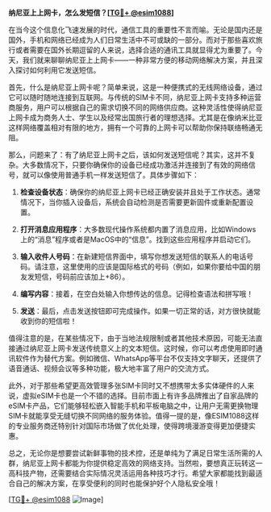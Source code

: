 **纳尼亚上上网卡，怎么发短信？[[TG💪+ @esim1088](https://t.me/s/esim1088)]**

在当今这个信息化飞速发展的时代，通信工具的重要性不言而喻。无论是国内还是国外，手机和网络已经成为人们日常生活中不可或缺的一部分。而对于那些喜欢旅行或者需要在国外长期逗留的人来说，选择合适的通讯工具就显得尤为重要了。今天，我们就来聊聊纳尼亚上上网卡——一种非常方便的移动网络解决方案，并且深入探讨如何利用它发送短信。

首先，什么是纳尼亚上网卡呢？简单来说，这是一种便携式的无线网络设备，通过它可以随时随地连接到互联网。与传统的SIM卡不同，纳尼亚上网卡支持多种运营商服务，用户可以根据自己的需求切换不同的网络供应商。这种灵活性使得纳尼亚上网卡成为商务人士、学生以及经常出国旅行者的理想选择。尤其是在像纳米比亚这样网络覆盖相对有限的地方，拥有一个可靠的上网卡可以帮助你保持联络畅通无阻。

那么，问题来了：有了纳尼亚上网卡之后，该如何发送短信呢？其实，这并不复杂。大多数情况下，只要你确保你的设备已经成功激活并连接到了有效的网络信号，就可以像使用普通手机一样发送短信了。具体步骤如下：

1. **检查设备状态**：确保你的纳尼亚上网卡已经正确安装并且处于工作状态。通常情况下，当你插入设备后，系统会自动检测是否需要更新固件或重新配置设置。
   
2. **打开消息应用程序**：大多数现代操作系统都内置了消息应用，比如Windows上的“消息”程序或者是MacOS中的“信息”。找到这些应用程序并启动它们。

3. **输入收件人号码**：在新建短信界面中，填写你想发送短信的联系人的电话号码。请注意，这里使用的应该是国际格式的号码（例如，如果你要给中国的朋友发短信，号码前应该加上+86）。

4. **编写内容**：接着，在空白处输入你想传达的信息。记得检查语法和拼写哦！

5. **发送**：最后，点击发送按钮即可完成操作。如果一切正常的话，对方很快就能收到你的短信啦！

值得注意的是，在某些情况下，由于当地法规限制或者其他技术原因，可能无法直接通过纳尼亚上网卡发送传统意义上的文本短信。这时候，你可以考虑使用即时通讯软件作为替代方案。例如微信、WhatsApp等平台不仅支持文字聊天，还提供了语音通话、视频会议等多种功能，极大地丰富了用户的交流方式。

此外，对于那些希望更高效管理多张SIM卡同时又不想携带太多实体硬件的人来说，虚拟eSIM卡也是一个不错的选择。目前市面上有许多品牌推出了自家品牌的eSIM卡产品，它们能够轻松嵌入智能手机和平板电脑之中，让用户无需更换物理SIM卡就能享受无缝切换不同网络的服务体验。值得一提的是，像ESIM1088这样的专业服务商还特别针对国际市场做了优化处理，使得跨境漫游变得更加便捷实惠。

总之，无论你是想要尝试新鲜事物的技术控，还是单纯为了满足日常生活所需的人群，纳尼亚上网卡都能为你提供稳定高效的网络支持。当然啦，要想真正玩转这一高科技产物，还需要结合实际情况灵活运用各种技巧才行。希望大家都能找到最适合自己的解决方案，在享受便利的同时也能保护好个人隐私安全哦！

[[TG💪+ @esim1088](https://t.me/s/esim1088) ![Image](https://i.postimg.cc/4NQfJmqS/Snipaste-2025-05-13-00-14-12.png)]